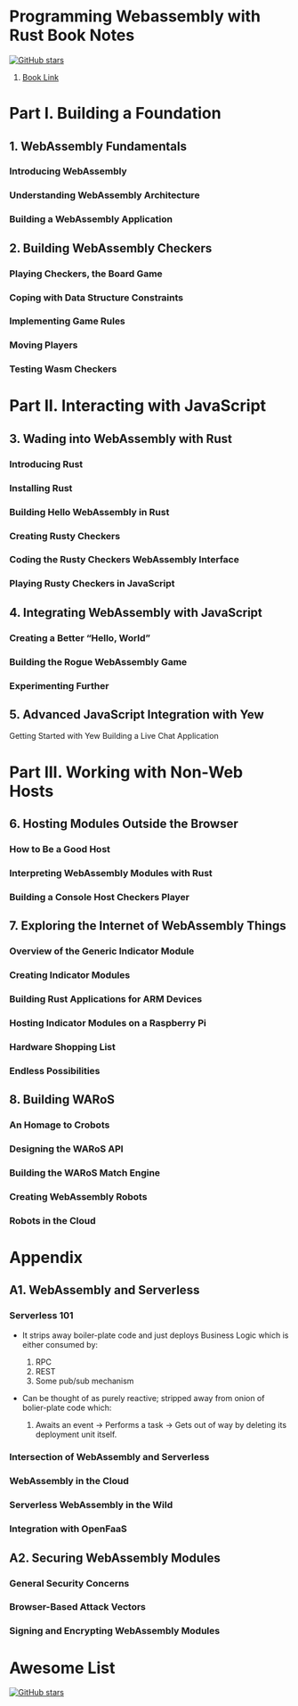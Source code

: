 # Programming Webassembly with Rust Book Notes

 [![GitHub stars](https://img.shields.io/github/stars/aymanarif97/Webassembly-with-Rust.svg)](https://github.com/aymanarif97/Webassembly-with-Rust)
1. [Book Link](https://learning.oreilly.com/library/view/programming-webassembly-with/9781680506846/)


# Part I. Building a Foundation

## 1. WebAssembly Fundamentals

### Introducing WebAssembly
### Understanding WebAssembly Architecture
### Building a WebAssembly Application

## 2. Building WebAssembly Checkers
### Playing Checkers, the Board Game
### Coping with Data Structure Constraints
### Implementing Game Rules
### Moving Players
### Testing Wasm Checkers

# Part II. Interacting with JavaScript

## 3. Wading into WebAssembly with Rust

### Introducing Rust
### Installing Rust
### Building Hello WebAssembly in Rust
### Creating Rusty Checkers
### Coding the Rusty Checkers WebAssembly Interface
### Playing Rusty Checkers in JavaScript

## 4. Integrating WebAssembly with JavaScript

### Creating a Better “Hello, World”
### Building the Rogue WebAssembly Game
### Experimenting Further

## 5. Advanced JavaScript Integration with Yew

Getting Started with Yew
Building a Live Chat Application

# Part III. Working with Non-Web Hosts

## 6. Hosting Modules Outside the Browser
### How to Be a Good Host
### Interpreting WebAssembly Modules with Rust
### Building a Console Host Checkers Player

## 7. Exploring the Internet of WebAssembly Things

### Overview of the Generic Indicator Module
### Creating Indicator Modules
### Building Rust Applications for ARM Devices
### Hosting Indicator Modules on a Raspberry Pi
### Hardware Shopping List
### Endless Possibilities

## 8. Building WARoS
### An Homage to Crobots
### Designing the WARoS API
### Building the WARoS Match Engine
### Creating WebAssembly Robots
### Robots in the Cloud


# Appendix

## A1. WebAssembly and Serverless
### Serverless 101
- It strips away boiler-plate code and just deploys Business Logic which is either consumed by:
  1. RPC
  2. REST
  3. Some pub/sub mechanism

- Can be thought of as purely reactive; stripped away from onion of bolier-plate code which:
  1. Awaits an event → Performs a task → Gets out of way by deleting its deployment unit itself.
  
### Intersection of WebAssembly and Serverless
### WebAssembly in the Cloud
### Serverless WebAssembly in the Wild
### Integration with OpenFaaS
## A2. Securing WebAssembly Modules
### General Security Concerns
### Browser-Based Attack Vectors
### Signing and Encrypting WebAssembly Modules


# Awesome List

 [![GitHub stars](https://img.shields.io/github/stars/aymanarif97/Webassembly-with-Rust.svg?style=social&label=Star&maxAge=2592000)](https://github.com/aymanarif97/Webassembly-with-Rust)

